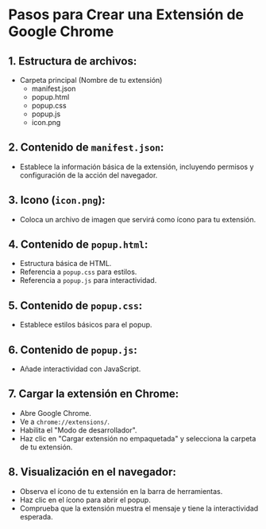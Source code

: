 # Pasos para Crear una Extensión de Google Chrome

## 1. Estructura de archivos:
   - Carpeta principal (Nombre de tu extensión)
     - manifest.json
     - popup.html
     - popup.css
     - popup.js
     - icon.png

## 2. Contenido de `manifest.json`:
   - Establece la información básica de la extensión, incluyendo permisos y configuración de la acción del navegador.

## 3. Icono (`icon.png`):
   - Coloca un archivo de imagen que servirá como ícono para tu extensión.

## 4. Contenido de `popup.html`:
   - Estructura básica de HTML.
   - Referencia a `popup.css` para estilos.
   - Referencia a `popup.js` para interactividad.

## 5. Contenido de `popup.css`:
   - Establece estilos básicos para el popup.

## 6. Contenido de `popup.js`:
   - Añade interactividad con JavaScript.

## 7. Cargar la extensión en Chrome:
   - Abre Google Chrome.
   - Ve a `chrome://extensions/`.
   - Habilita el "Modo de desarrollador".
   - Haz clic en "Cargar extensión no empaquetada" y selecciona la carpeta de tu extensión.

## 8. Visualización en el navegador:
   - Observa el ícono de tu extensión en la barra de herramientas.
   - Haz clic en el ícono para abrir el popup.
   - Comprueba que la extensión muestra el mensaje y tiene la interactividad esperada.

